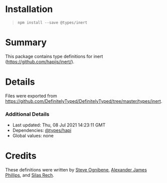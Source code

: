 # Installation
> `npm install --save @types/inert`

# Summary
This package contains type definitions for inert (https://github.com/hapijs/inert/).

# Details
Files were exported from https://github.com/DefinitelyTyped/DefinitelyTyped/tree/master/types/inert.

### Additional Details
 * Last updated: Thu, 08 Jul 2021 14:23:11 GMT
 * Dependencies: [@types/hapi](https://npmjs.com/package/@types/hapi)
 * Global values: none

# Credits
These definitions were written by [Steve Ognibene](https://github.com/nycdotnet), [Alexander James Phillips](https://github.com/AJamesPhillips), and [Silas Rech](https://github.com/lenovouser).
